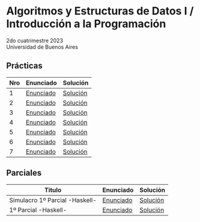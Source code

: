 # Algoritmos y Estructuras de Datos I / Introducción a la Programación

2do cuatrimestre 2023 \
Universidad de Buenos Aires

## Prácticas

| Nro | Enunciado                                                                                          | Solución                                                                                                      |
|-----|----------------------------------------------------------------------------------------------------|---------------------------------------------------------------------------------------------------------------|
| 1   | [Enunciado](https://gitlab.com/faustomartinez/uba-algoritmos-y-estructuras-de-datos-i/-/blob/main/practicas/enunciados/practica1.pdf) | [Solución](https://gitlab.com/faustomartinez/uba-algoritmos-y-estructuras-de-datos-i/-/blob/main/practicas/soluciones/practica1.pdf)
| 2   | [Enunciado](https://gitlab.com/faustomartinez/uba-algoritmos-y-estructuras-de-datos-i/-/blob/main/practicas/enunciados/practica2.pdf) | [Solución](https://gitlab.com/faustomartinez/uba-algoritmos-y-estructuras-de-datos-i/-/blob/main/practicas/soluciones/practica2.pdf)
| 3   | [Enunciado](https://gitlab.com/faustomartinez/uba-algoritmos-y-estructuras-de-datos-i/-/blob/main/practicas/enunciados/practica3.pdf) | [Solución](https://gitlab.com/faustomartinez/uba-algoritmos-y-estructuras-de-datos-i/-/blob/main/practicas/soluciones/practica3.hs)
| 4   | [Enunciado](https://gitlab.com/faustomartinez/uba-algoritmos-y-estructuras-de-datos-i/-/blob/main/practicas/enunciados/practica4.pdf) | [Solución](https://gitlab.com/faustomartinez/uba-algoritmos-y-estructuras-de-datos-i/-/blob/main/practicas/soluciones/practica4.hs)
| 5   | [Enunciado](https://gitlab.com/faustomartinez/uba-algoritmos-y-estructuras-de-datos-i/-/blob/main/practicas/enunciados/practica5.pdf) | [Solución](https://gitlab.com/faustomartinez/uba-algoritmos-y-estructuras-de-datos-i/-/blob/main/practicas/soluciones/practica5.hs)
| 6   | [Enunciado](https://gitlab.com/faustomartinez/uba-algoritmos-y-estructuras-de-datos-i/-/blob/main/practicas/enunciados/practica6.pdf) | [Solución](https://gitlab.com/faustomartinez/uba-algoritmos-y-estructuras-de-datos-i/-/blob/main/practicas/soluciones/practica6.py)
| 7   | [Enunciado](https://gitlab.com/faustomartinez/uba-algoritmos-y-estructuras-de-datos-i/-/blob/main/practicas/enunciados/practica7.pdf) | [Solución](https://gitlab.com/faustomartinez/uba-algoritmos-y-estructuras-de-datos-i/-/blob/main/practicas/soluciones/practica7.py)

## Parciales
| Titulo | Enunciado                                                                                          | Solución                                                                                                      |
|----------------------------------|----------------------------------------------------------------------------------------------------|---------------------------------------------------------------------------------------------------------------|
| Simulacro 1º Parcial -Haskell-   | [Enunciado](https://gitlab.com/faustomartinez/uba-algoritmos-y-estructuras-de-datos-i/-/blob/main/simulacro-1er-parcial/enunciado.pdf) | [Solución](https://gitlab.com/faustomartinez/uba-algoritmos-y-estructuras-de-datos-i/-/blob/main/simulacro-1er-parcial/Simulacro.hs)
| 1º Parcial -Haskell-   | [Enunciado](https://gitlab.com/faustomartinez/uba-algoritmos-y-estructuras-de-datos-i/-/blob/main/practicas/enunciados/practica1.pdf) | [Solución](https://gitlab.com/faustomartinez/uba-algoritmos-y-estructuras-de-datos-i/-/blob/main/1er-parcial/PrimerParcial.hs)
